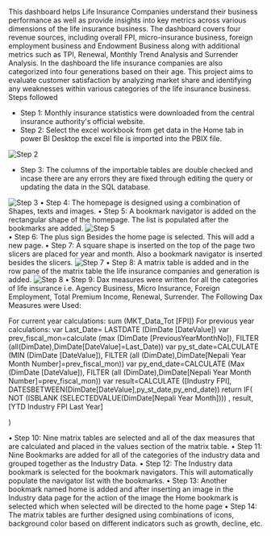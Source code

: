 This dashboard helps Life Insurance Companies understand their business performance as well as provide insights into key metrics across various dimensions of the life insurance business. The dashboard covers four revenue sources, including overall FPI, micro-insurance business, foreign employment business and Endowment Business along with additional metrics such as TPI, Renewal, Monthly Trend Analysis and Surrender Analysis. In the dashboard the life insurance companies are also categorized into four generations based on their age.
This project aims to evaluate customer satisfaction by analyzing market share and identifying any weaknesses within various categories of the life insurance business.
Steps followed
-	Step 1: Monthly insurance statistics were downloaded from the central insurance authority's official website.
-	Step 2: Select the excel workbook from get data in the Home tab in power BI Desktop the excel file is imported into the PBIX file.
  

![Step 2](https://github.com/samipdk/AnalyticsDashboard/assets/137905918/375e5f35-4521-4ea5-98b9-2b98baed0aba)

-	Step 3: The columns of the importable tables are double checked and incase there are any errors they are fixed through editing the query or updating the data in the SQL database.

![Step 3](https://github.com/samipdk/AnalyticsDashboard/assets/137905918/8366de64-ae9b-4978-b57d-749038824dad)
•	Step 4: The homepage is designed using a combination of Shapes, texts and images.
•	Step 5: A bookmark navigator is added on the rectangular shape of the  homepage. The list is populated after the bookmarks are added.
![Step 5](https://github.com/samipdk/AnalyticsDashboard/assets/137905918/17f370fb-7c4f-4196-9517-d552e0604898)  
•	Step 6: The plus sign Besides the home page is selected. This will add a new page.
•	Step 7: A square shape is inserted on the top of the page two slicers are placed for year and month. Also a bookmark navigator is inserted besides the slicers.
![Step 7](https://github.com/samipdk/AnalyticsDashboard/assets/137905918/0529e186-9164-41c2-99cd-5d36e8fbb6fb)
•	Step 8: A matrix table is added and in the row pane of the matrix table the life insurance companies and generation is added.
![Step 8](https://github.com/samipdk/AnalyticsDashboard/assets/137905918/eab93708-ffd4-45c4-aa25-f18ffde7155b)
•	Step 9: Dax measures were written for all the categories of life insurance i.e. Agency Business, Micro Insurance, Foreign Employment, Total Premium Income, Renewal, Surrender.
The Following Dax Measures were Used:

For current year calculations: 
sum (MKT_Data_Tot [FPI])
For previous year calculations: 
var Last_Date= LASTDATE (DimDate [DateValue])
var prev_fiscal_mon=calculate (max (DimDate [PreviousYearMonthNo]), FILTER (all(DimDate),DimDate[DateValue]=Last_Date))
var py_st_date=CALCULATE (MIN (DimDate [DateValue]), FILTER (all (DimDate),DimDate[Nepali Year Month Number]=prev_fiscal_mon))
var py_end_date=CALCULATE (Max (DimDate [DateValue]), FILTER (all (DimDate),DimDate[Nepali Year Month Number]=prev_fiscal_mon))
var result=CALCULATE ([Industry FPI], DATESBETWEEN(DimDate[DateValue],py_st_date,py_end_date))
return 
IF(
    NOT (ISBLANK (SELECTEDVALUE(DimDate[Nepali Year Month])))
    , result, [YTD Industry FPI Last Year]

)


•	Step 10: Nine matrix tables are selected and all of the dax measures that are calculated and placed in the values section of the matrix table.
•	Step 11: Nine Bookmarks are added for all of the categories of the industry data and grouped together as the Industry Data.
•	Step 12: The Industry data bookmark is selected for the bookmark navigators. This will automatically populate the navigator list with the bookmarks.
•	Step 13: Another bookmark named home is added and after inserting an image in the Industry data page for the action of the image the Home bookmark is selected which when selected will be directed to the home page
•	Step 14: The matrix tables are further designed using combinations of icons, background color based on different indicators such as growth, decline, etc.

